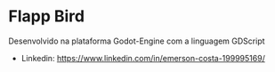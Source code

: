 # Flapp Bird

Desenvolvido na plataforma Godot-Engine com a linguagem GDScript

* Linkedin: https://www.linkedin.com/in/emerson-costa-199995169/
